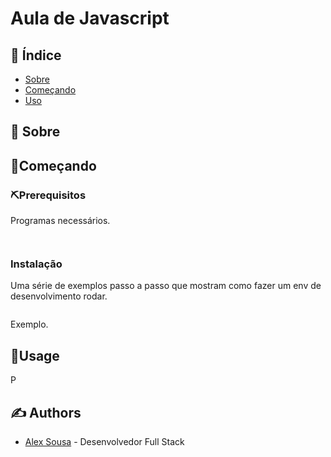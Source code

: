 # Aula de Javascript

## 📝 Índice

- [Sobre](#about)
- [Começando](#getting_started)
- [Uso](#usage)


## 🧐 Sobre <a name = "about"></a>



##  🏁Começando <a name = "getting_started"></a>

 

### ⛏️Prerequisitos

Programas necessários.

```


```

### Instalação

Uma série de exemplos passo a passo que mostram como fazer um env de desenvolvimento rodar.


```

```


Exemplo.

## 🎈Usage <a name = "usage"></a>

P


## ✍️ Authors <a name = "authors"></a>

- [Alex Sousa](https://alexsousa.eti.br/) - Desenvolvedor Full Stack